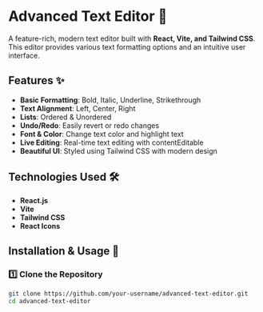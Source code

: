# Advanced Text Editor 📝

A feature-rich, modern text editor built with **React, Vite, and Tailwind CSS**. This editor provides various text formatting options and an intuitive user interface.

## Features ✨

- **Basic Formatting**: Bold, Italic, Underline, Strikethrough
- **Text Alignment**: Left, Center, Right
- **Lists**: Ordered & Unordered
- **Undo/Redo**: Easily revert or redo changes
- **Font & Color**: Change text color and highlight text
- **Live Editing**: Real-time text editing with contentEditable
- **Beautiful UI**: Styled using Tailwind CSS with modern design

## Technologies Used 🛠

- **React.js**
- **Vite**
- **Tailwind CSS**
- **React Icons**

## Installation & Usage 🚀

### 1️⃣ Clone the Repository  
```sh
git clone https://github.com/your-username/advanced-text-editor.git
cd advanced-text-editor

